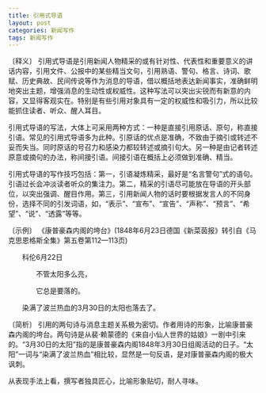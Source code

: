 ```yaml
---
title: 引用式导语
layout: post
categories: 新闻写作
tags: 新闻写作
---
```


〔释义〕 引用式导语是引用新闻人物精采的或有针对性、代表性和重要意义的讲话内容，引用文件、公报中的某些精当文句，引用熟语、警句、格言、诗词、歌赋、历史典故、民间传说等作为消息的导语，借以概括地表达新闻事实，准确鲜明地突出主题，增强消息的生动性或权威性。这种写法可以突出尖锐而有新意的内容，又显得客观实在。特别是有些引用对象具有一定的权威性和吸引力，所以比较能抓住读者、听众、醒人耳目。

引用式导语的写法，大体上可采用两种方式：一种是直接引用原话、原句，称直接引语。常见的引用式导语多为此种。引原话的优点是准确，不致由于摘引或转述不妥而失当。同时原话的号召力和感染力都较转述或摘引句大。另一种是由记者转述原意或摘句的办法，称间接引语。间接引语在概括上必须做到准确、精当。

引用式导语的写作技巧包括：第一，引语凝炼精采，最好是“名言警句”式的语句。引语过长会冲淡读者听众的集注力。第二，精采的引语尽可能放在导语的开头部位，以突出强调、醒目作用。第三，引用新闻人物的话时要根据发言人的不同身份，选择不同的引发词语，如，“表示”、“宣布”、“宣告”、“声称”、“预言”、“希望”、“说”、“透露”等等。

〔示例〕 《康普豪森内阁的垮台》(1848年6月23日德国《新菜茵报》转引自《马克思恩格斯全集》第五卷第112—113页)

　　科伦6月22日

　　　　不管太阳多么亮，

　　　　它总是要落的。

　　染满了波兰热血的3月30日的太阳也落去了。

〔简析〕 引用的两句诗与消息主题关系极为密切。作者用诗的形象，比喻康普豪森内阁的垮台。两句诗是从裴·赖蒙德的《来自小仙人世界的姑娘》一剧中引来的。“3月30日的太阳”指的是康普豪森内阁1848年3月30日组阁活动的日子。“太阳”一词与“染满了波兰热血”相比较，显然是一句反语，是对康普豪森内阁的极大讽刺。

从表现手法上看，撰写者独具匠心，比喻形象贴切，耐人寻味。 